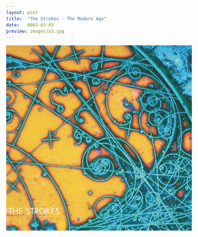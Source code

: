 ```yaml
---
layout: post
title:  "The Strokes - The Modern Age"
date:   0003-03-03
preview: images/a3.jpg
---
```


![The Strokes - Is This It](/images/a3.jpg)
